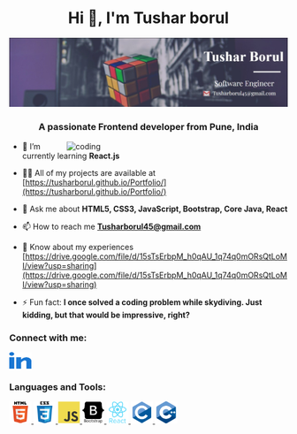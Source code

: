 <h1 align="center">Hi 👋, I'm Tushar borul</h1>

[![Header](banner.jpg)](https://tusharborul.github.io/Portfolio/)

<h3 align="center">A passionate Frontend developer from Pune, India</h3>
<img align="right" alt= "coding" width="400" src="https://gifdb.com/images/high/animated-man-computer-coding-nae6mec378lsg1i3.gif">

- 🌱 I’m currently learning **React.js**

- 👨‍💻 All of my projects are available at [https://tusharborul.github.io/Portfolio/](https://tusharborul.github.io/Portfolio/)

- 💬 Ask me about **HTML5, CSS3, JavaScript, Bootstrap, Core Java, React**

- 📫 How to reach me **Tusharborul45@gmail.com**

- 📄 Know about my experiences [https://drive.google.com/file/d/15sTsErbpM_h0qAU_1q74q0mORsQtLoMI/view?usp=sharing](https://drive.google.com/file/d/15sTsErbpM_h0qAU_1q74q0mORsQtLoMI/view?usp=sharing)

- ⚡ Fun fact: **I once solved a coding problem while skydiving. Just kidding, but that would be impressive, right?**

<h3 align="left">Connect with me:</h3>
<p align="left">
<a href="www.linkedin.com/in/tusharborul45" target="_blank"><img align="center" src="linked-in-alt.svg" href="www.linkedin.com/in/tusharborul45" alt="Tushar" height="30" width="40" /></a>


<h3 align="left">Languages and Tools:</h3>
<p align="left"> <a href="https://www.w3.org/html/" target="_blank" rel="noreferrer"> <img src="https://raw.githubusercontent.com/devicons/devicon/master/icons/html5/html5-original-wordmark.svg" alt="html5" width="40" height="40"/> </a> <a href="https://www.w3schools.com/css/" target="_blank" rel="noreferrer"> <img src="https://raw.githubusercontent.com/devicons/devicon/master/icons/css3/css3-original-wordmark.svg" alt="css3" width="40" height="40"/> </a> <a href="https://developer.mozilla.org/en-US/docs/Web/JavaScript" target="_blank" rel="noreferrer"> <img src="https://raw.githubusercontent.com/devicons/devicon/master/icons/javascript/javascript-original.svg" alt="javascript" width="40" height="40"/> </a> <a href="https://getbootstrap.com" target="_blank" rel="noreferrer"> <img src="https://raw.githubusercontent.com/devicons/devicon/master/icons/bootstrap/bootstrap-plain-wordmark.svg" alt="bootstrap" width="40" height="40"/> </a> <a href="https://reactjs.org/" target="_blank" rel="noreferrer"> <img src="https://raw.githubusercontent.com/devicons/devicon/master/icons/react/react-original-wordmark.svg" alt="react" width="40" height="40"/> </a> <a href="https://www.cprogramming.com/" target="_blank" rel="noreferrer"> <img src="https://raw.githubusercontent.com/devicons/devicon/master/icons/c/c-original.svg" alt="c" width="40" height="40"/> </a><a href="https://www.w3schools.com/cpp/" target="_blank" rel="noreferrer"> <img src="https://raw.githubusercontent.com/devicons/devicon/master/icons/cplusplus/cplusplus-original.svg" alt="cplusplus" width="40" height="40"/> </a> 
 
 </p>


